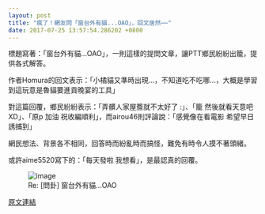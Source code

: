```yaml
---
layout: post
title: "瘋了！網友問「窗台外有貓...OAO」，回文居然⋯⋯"
date: 2017-07-25 13:57:54.286202 +0800
---
```


標題寫著：「窗台外有貓...OAO」，一則這樣的提問文章，讓PTT鄉民紛紛出籠，提供各式解答。

作者Homura的回文表示：「小橘貓又準時出現...，不知道吃不吃哪...，大概是學習到這玩意是魯貓要進貢晚宴的工具」

對這篇回覆，鄉民紛紛表示：「弄髒人家屋簷就不太好了 :」、「籠 然後就看天意吧 XD」、「原p 加油 祝收編順利」，而airou46則評論說：「感覺像在看電影 希望早日誘捕到」

網民想法、背景各不相同，回答時而紛亂時而搞怪，難免有時令人摸不著頭緒。

或許aime5520寫下的：「每天發啦 我想看」，是最認真的回覆。

<figure>
<img src="http://i.imgur.com/UlvmDfz.jpg" alt="image">
<figcaption>
Re: [問卦] 窗台外有貓...OAO
</figcaption>
</figure>

<a href = "https://www.ptt.cc/bbs/Gossiping/M.1500907235.A.776.html">原文連結</a>


